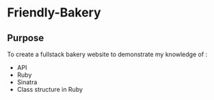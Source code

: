 # Friendly-Bakery

## Purpose
To create a fullstack bakery website to demonstrate my knowledge of :
- API
- Ruby
- Sinatra
- Class structure in Ruby
